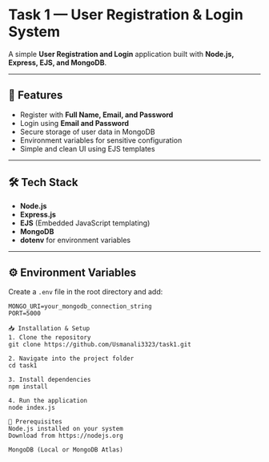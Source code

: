 # Task 1 — User Registration & Login System

A simple **User Registration and Login** application built with **Node.js, Express, EJS, and MongoDB**.

---

## 📌 Features
- Register with **Full Name, Email, and Password**
- Login using **Email and Password**
- Secure storage of user data in MongoDB
- Environment variables for sensitive configuration
- Simple and clean UI using EJS templates

---

## 🛠️ Tech Stack
- **Node.js**
- **Express.js**
- **EJS** (Embedded JavaScript templating)
- **MongoDB**
- **dotenv** for environment variables

---

## ⚙️ Environment Variables
Create a `.env` file in the root directory and add:
```env
MONGO_URI=your_mongodb_connection_string
PORT=5000

📥 Installation & Setup
1. Clone the repository
git clone https://github.com/Usmanali3323/task1.git

2. Navigate into the project folder
cd task1

3. Install dependencies
npm install

4. Run the application
node index.js

📌 Prerequisites
Node.js installed on your system
Download from https://nodejs.org

MongoDB (Local or MongoDB Atlas)
